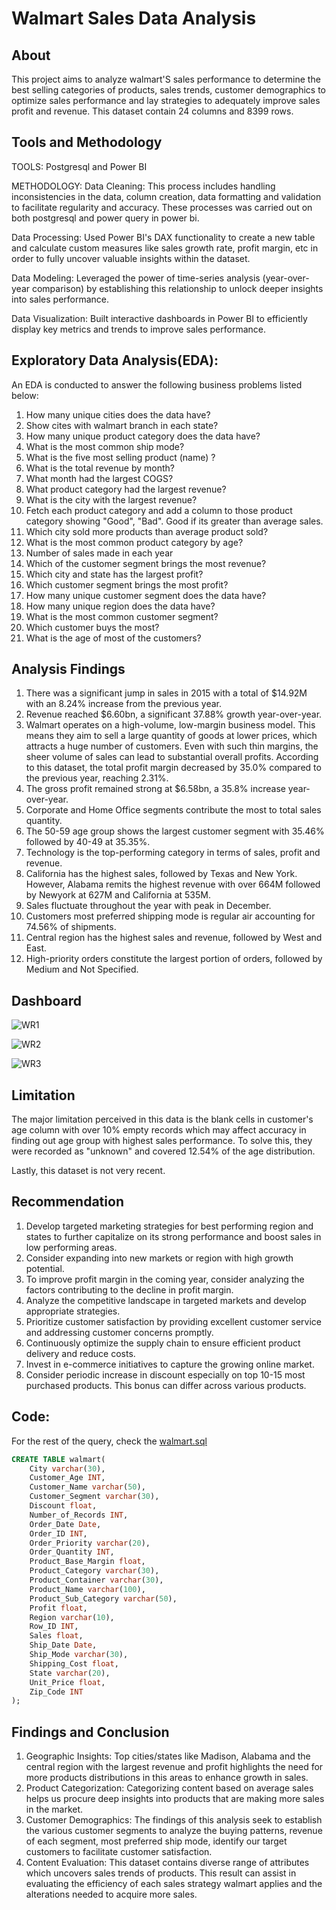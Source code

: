 # Walmart Sales Data Analysis
## About
This project aims to analyze walmart'S sales performance to determine the best selling categories of products, sales trends, customer demographics to optimize sales performance and lay strategies to adequately improve sales profit and revenue.
This dataset contain 24 columns and 8399 rows.

## Tools and Methodology

TOOLS: Postgresql and Power BI

METHODOLOGY:
Data Cleaning: This process includes handling inconsistencies in the data, column creation, data formatting and validation to facilitate regularity and accuracy. These processes was carried out on  both postgresql and power query in power bi.

Data Processing: Used Power BI's DAX functionality to create a new table and calculate custom measures like sales growth rate, profit margin, etc in order to fully uncover valuable insights within the dataset.

Data Modeling: Leveraged the power of time-series analysis (year-over-year comparison) by establishing this relationship to unlock deeper insights into sales performance. 

Data Visualization: Built  interactive dashboards in Power BI to efficiently display key metrics and trends to improve sales performance.  

## Exploratory Data Analysis(EDA): 
An EDA is conducted to answer the following business problems listed below:

1. How many unique cities does the data have?
2. Show cites with walmart branch in each state?
3. How many unique product category does the data have?
4. What is the most common ship mode?
5. What is the five most selling product (name) ?
6. What is the total revenue by month?
7. What month had the largest COGS?
8. What product category had the largest revenue?
9. What is the city with the largest revenue?
10. Fetch each product category and add a column to those product category showing "Good", "Bad". Good if its greater than average sales.
11. Which city sold more products than average product sold?
12. What is the most common product category by age?
13. Number of sales made in each year
14. Which of the customer segment brings the most revenue?
15. Which city and state has the largest profit?
16. Which customer segment brings the most profit?
17. How many unique customer segment does the data have?
18. How many unique region does the data have?
19. What is the most common customer segment?
20. Which customer buys the most?
21. What is the age of most of the customers?

## Analysis Findings
1. There was a significant jump in sales in 2015 with a total of  $14.92M with an 8.24% increase from the previous year. 
2. Revenue reached $6.60bn, a significant 37.88% growth year-over-year.
3. Walmart operates on a high-volume, low-margin business model. This means they aim to sell a large quantity of goods at lower prices, which attracts a huge number of customers. Even with such thin margins, the sheer volume of sales can lead to substantial overall profits. According to this dataset, the total profit margin decreased by 35.0% compared to the previous year, reaching 2.31%.
4. The gross profit remained strong at $6.58bn, a 35.8% increase year-over-year.
5.  Corporate and Home Office segments contribute the most to total sales quantity.
6. The 50-59 age group shows the largest customer segment with 35.46% followed by 40-49 at 35.35%.
7. Technology is the top-performing category in terms of sales, profit and revenue.
8. California has the highest sales, followed by Texas and New York. However, Alabama remits the highest revenue with over 664M followed by Newyork at 627M and  California at 535M.
9. Sales fluctuate throughout the year with peak in December.
10. Customers most preferred shipping mode is regular air accounting for 74.56% of shipments.
11. Central region has the highest sales and revenue, followed by West and East.
12. High-priority orders constitute the largest portion of orders, followed by Medium and Not Specified.
    
## Dashboard
![WR1](<img width="552" alt="WR 1" src="https://github.com/user-attachments/assets/bf3daeed-4f85-4cd4-ad8b-d32420f7b50a">)

![WR2](<img width="584" alt="WR 2" src="https://github.com/user-attachments/assets/6645df6d-c284-4293-aa9b-8d54227c098b">)

![WR3](<img width="553" alt="WR 3" src="https://github.com/user-attachments/assets/2f40b268-89d8-4e40-8d48-d15b3a9c7d71">)

## Limitation
The major limitation perceived in this data is the blank cells in customer's age column with over 10% empty records which may affect accuracy in finding out age group with highest sales performance. To solve this, they were recorded as "unknown" and covered 12.54% of the age distribution.

Lastly, this dataset is not very recent. 

## Recommendation
1. Develop targeted marketing strategies for best performing region and states to further capitalize on its strong performance and boost sales in low performing areas.
2. Consider expanding into new markets or region with high growth potential.
3. To improve profit margin in the coming year, consider analyzing the factors contributing to the decline in profit margin.
4. Analyze the competitive landscape in targeted markets and develop appropriate strategies.
5. Prioritize customer satisfaction by providing excellent customer service and addressing customer concerns promptly.
6. Continuously optimize the supply chain to ensure efficient product delivery and reduce costs.
7. Invest in e-commerce initiatives to capture the growing online market.
8. Consider periodic increase in discount especially on top 10-15 most purchased products. This bonus can differ across various products. 


## Code:
For the rest of the query, check the [walmart.sql](https://github.com/JoyIbe/Walamart-Sales-Analysis/blob/main/walmart.sql)
```sql
CREATE TABLE walmart( 
	City varchar(30),
	Customer_Age INT,
	Customer_Name varchar(50),
	Customer_Segment varchar(30),
	Discount float,
	Number_of_Records INT,
	Order_Date Date,
	Order_ID INT,
	Order_Priority varchar(20),
	Order_Quantity INT,
	Product_Base_Margin float,
	Product_Category varchar(30),
	Product_Container varchar(30),
	Product_Name varchar(100),
	Product_Sub_Category varchar(50),
	Profit float,
	Region varchar(10),
	Row_ID INT,
	Sales float,
	Ship_Date Date,
	Ship_Mode varchar(30),
	Shipping_Cost float,
	State varchar(20),
	Unit_Price float,
	Zip_Code INT
);
```
## Findings and Conclusion
1. Geographic Insights: Top cities/states like Madison, Alabama and the central region with the largest revenue and profit highlights the need for more products distributions in this areas to enhance growth in sales.
2. Product Categorization: Categorizing content based on average sales helps us procure deep insights into products that are making more sales in the market.
3. Customer Demographics: The findings of this analysis seek to establish the various customer segments to analyze the buying patterns, revenue of each segment, most preferred ship mode, identify our target customers to facilitate customer satisfaction.
4. Content Evaluation: This dataset contains diverse range of attributes which uncovers sales trends of products. This result can assist in evaluating the efficiency of each sales strategy walmart applies and the alterations needed to acquire more sales.


